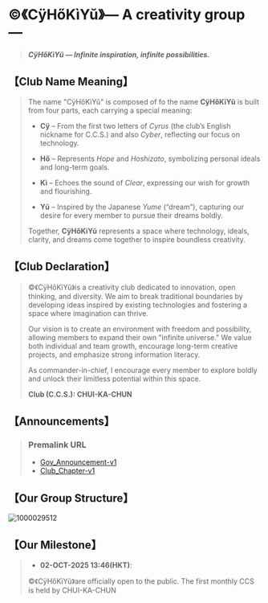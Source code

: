 # ©️《CÿHőKìYŭ》— A creativity group —
> _**CÿHőKìYŭ — Infinite inspiration, infinite possibilities.**_
## 【Club Name Meaning】
> The name "CÿHőKìYŭ" is composed of fo the name **CÿHőKìYŭ** is built from four parts, each carrying a special meaning:
> - **Cÿ** – From the first two letters of *Cyrus* (the club’s English nickname for C.C.S.) and also *Cyber*, reflecting our focus on technology.
> 
> - **Hő** – Represents *Hope* and *Hoshizato*, symbolizing personal ideals and long-term goals.
>
> - **Kì** – Echoes the sound of *Clear*, expressing our wish for growth and flourishing.
> 
> - **Yŭ** – Inspired by the Japanese *Yume* (“dream”), capturing our desire for every member to pursue their dreams boldly.
> 
> Together, **CÿHőKìYŭ** represents a space where technology, ideals, clarity, and dreams come together to inspire boundless creativity.  
## 【Club Declaration】
> ©️《CÿHőKìYŭ》is a creativity club dedicated to innovation, open thinking, and diversity. We aim to break traditional boundaries by developing ideas inspired by existing technologies and fostering a space where imagination can thrive.
>
> Our vision is to create an environment with freedom and possibility, allowing members to expand their own "infinite universe." We value both individual and team growth, encourage long-term creative projects, and emphasize strong information literacy.
>
> As commander-in-chief, I encourage every member to explore boldly and unlock their limitless potential within this space.
>
> **Club (C.C.S.): CHUI-KA-CHUN**  
## 【Announcements】
> ### Premalink URL
> - [Gov_Announcement-v1](https://github.com/CHUI-KA-CHUN/-c-CyHoKiYu-/blob/main/GovAnnouncement_v1.md)
> - [Club_Chapter-v1](https://github.com/CHUI-KA-CHUN/-c-CyHoKiYu-/blob/main/Club_Chapter-v1.md)
## 【Our Group Structure】
![1000029512](https://github.com/user-attachments/assets/49723c1c-025f-4051-8a1d-02f1097622c5)
## 【Our Milestone】
> - **02-OCT-2025 13:46(HKT)**:
> 
> ©️《CÿHőKìYŭ》are officially open to the public. The first monthly CCS is held by CHUI-KA-CHUN 
